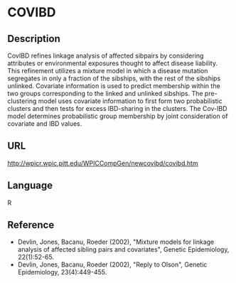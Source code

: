 # COVIBD

## Description
CovIBD refines linkage analysis of affected sibpairs by considering attributes or environmental exposures thought to affect disease liability. This refinement utilizes a mixture model in which a disease mutation segregates in only a fraction of the sibships, with the rest of the sibships unlinked. Covariate information is used to predict membership within the two groups corresponding to the linked and unlinked sibships. The pre-clustering model uses covariate information to first form two probabilistic clusters and then tests for excess IBD-sharing in the clusters. The Cov-IBD model determines probabilistic group membership by joint consideration of covariate and IBD values.

## URL
http://wpicr.wpic.pitt.edu/WPICCompGen/newcovibd/covibd.htm

## Language
R

## Reference
* Devlin, Jones, Bacanu, Roeder (2002), "Mixture models for linkage analysis of affected sibling pairs and covariates", Genetic Epidemiology, 22(1):52-65.
* Devlin, Jones, Bacanu, Roeder (2002), "Reply to Olson", Genetic Epidemiology, 23(4):449-455.